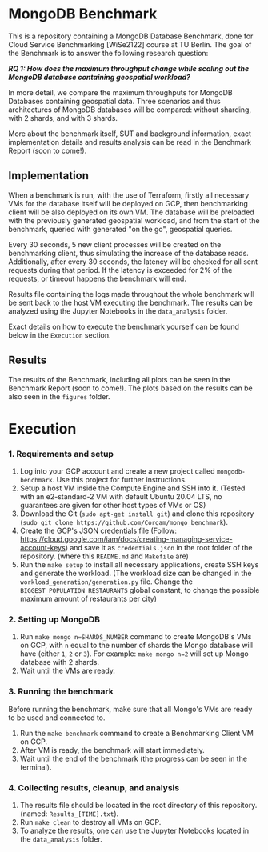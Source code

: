# MongoDB Benchmark

This is a repository containing a MongoDB Database Benchmark, done for Cloud Service Benchmarking [WiSe2122] course at TU Berlin. The goal of the Benchmark is to answer the following research question:

***RQ 1: How does the maximum throughput change while scaling out the MongoDB database containing geospatial workload?***


In more detail, we compare the maximum throughputs for MongoDB Databases containing geospatial data. Three scenarios and thus architectures of MongoDB databases will be compared: without sharding, with 2 shards, and with 3 shards. 

More about the benchmark itself, SUT and background information, exact implementation details and results analysis can be read in the Benchmark Report (soon to come!).

## Implementation
When a benchmark is run, with the use of Terraform, firstly all necessary VMs for the database itself will be deployed on GCP, then benchmarking client will be also deployed on its own VM. The database will be preloaded with the previously generated geospatial workload, and from the start of the benchmark, queried with generated "on the go", geospatial queries. 

Every 30 seconds, 5 new client processes will be created on the benchmarking client, thus simulating the increase of the database reads. Additionally, after every 30 seconds, the latency will be checked for all sent requests during that period. If the latency is exceeded for 2% of the requests, or timeout happens the benchmark will end.

Results file containing the logs made throughout the whole benchmark will be sent back to the host VM executing the benchmark. The results can be analyzed using the Jupyter Notebooks in the `data_analysis` folder.

Exact details on how to execute the benchmark yourself can be found below in the `Execution` section.

## Results

The results of the Benchmark, including all plots can be seen in the Benchmark Report (soon to come!).
The plots based on the results can be also seen in the `figures` folder.

# Execution

### 1. Requirements and setup

1. Log into your GCP account and create a new project called `mongodb-benchmark`. Use this project for further instructions.
2. Setup a host VM inside the Compute Engine and SSH into it. (Tested with an e2-standard-2 VM with default Ubuntu 20.04 LTS, no guarantees are given for other host types of VMs or OS)
3. Download the Git (`sudo apt-get install git`) and clone this repository (`sudo git clone https://github.com/Corgam/mongo_benchmark`).
4. Create the GCP's JSON credentials file (Follow: https://cloud.google.com/iam/docs/creating-managing-service-account-keys) and save it as `credentials.json` in the root folder of the repository. (where this `README.md` and `Makefile` are)
5. Run the `make setup` to install all necessary applications, create SSH keys and generate the workload.
(The workload size can be changed in the `workload_generation/generation.py` file. Change the `BIGGEST_POPULATION_RESTAURANTS` global constant, to change the possible maximum amount of restaurants per city)

### 2. Setting up MongoDB

1. Run `make mongo n=SHARDS_NUMBER` command to create MongoDB's VMs on GCP, with `n` equal to the number of shards the Mongo database will have (either `1`, `2` or `3`). For example: `make mongo n=2` will set up Mongo database with 2 shards.
2. Wait until the VMs are ready.

### 3. Running the benchmark

Before running the benchmark, make sure that all Mongo's VMs are ready to be used and connected to.

1. Run the `make benchmark` command to create a Benchmarking Client VM on GCP.
2. After VM is ready, the benchmark will start immediately.
3. Wait until the end of the benchmark (the progress can be seen in the terminal).

### 4. Collecting results, cleanup, and analysis

1. The results file should be located in the root directory of this repository. (named: `Results_[TIME].txt`).
2. Run `make clean` to destroy all VMs on GCP.
3. To analyze the results, one can use the Jupyter Notebooks located in the `data_analysis` folder.
